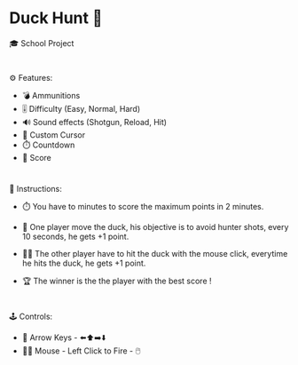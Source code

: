 # Duck Hunt 🦆

🎓 School Project
 
#
⚙️ Features:

- 💣 Ammunitions
- 🎚️ Difficulty (Easy, Normal, Hard)
- 🔊 Sound effects (Shotgun, Reload, Hit)
- 🔫 Custom Cursor
- ⏱️ Countdown
- 💯 Score

#
📜 Instructions:

- ⏱️ You have to minutes to score the maximum points in 2 minutes.

- 🦆 One player move the duck, his objective is to avoid hunter shots, every 10 seconds, he gets +1 point.
- 🧑‍🌾 The other player have to hit the duck with the mouse click, everytime he hits the duck, he gets +1 point.

- 🏆 The winner is the the player with the best score !

#
🕹️ Controls:

- 🦆 Arrow Keys - ⬅️⬆️➡️⬇️
- 🧑‍🌾 Mouse - Left Click to Fire - 🖱️ 
